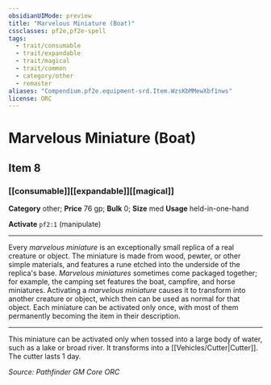 ```yaml
---
obsidianUIMode: preview
title: "Marvelous Miniature (Boat)"
cssclasses: pf2e,pf2e-spell
tags:
  - trait/consumable
  - trait/expandable
  - trait/magical
  - trait/common
  - category/other
  - remaster
aliases: "Compendium.pf2e.equipment-srd.Item.WzsKbMMewXbf1nws"
license: ORC
---
```

# Marvelous Miniature (Boat)
## Item 8
### [[consumable]][[expandable]][[magical]]

**Category** other; 
**Price** 76 gp; 
**Bulk** 0; **Size** med
**Usage** held-in-one-hand

**Activate** `pf2:1` (manipulate)

* * *

Every _marvelous miniature_ is an exceptionally small replica of a real creature or object. The miniature is made from wood, pewter, or other simple materials, and features a rune etched into the underside of the replica's base. _Marvelous miniatures_ sometimes come packaged together; for example, the camping set features the boat, campfire, and horse miniatures. Activating a _marvelous miniature_ causes it to transform into another creature or object, which then can be used as normal for that object. Each miniature can be activated only once, with most of them permanently becoming the item in their description.

* * *

This miniature can be activated only when tossed into a large body of water, such as a lake or broad river. It transforms into a [[Vehicles/Cutter|Cutter]]. The cutter lasts 1 day.

*Source: Pathfinder GM Core*
*ORC*